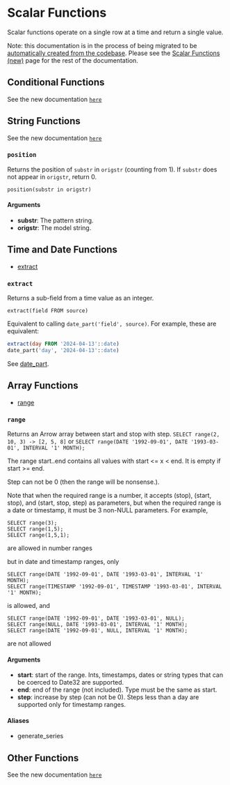<!---
  Licensed to the Apache Software Foundation (ASF) under one
  or more contributor license agreements.  See the NOTICE file
  distributed with this work for additional information
  regarding copyright ownership.  The ASF licenses this file
  to you under the Apache License, Version 2.0 (the
  "License"); you may not use this file except in compliance
  with the License.  You may obtain a copy of the License at

    http://www.apache.org/licenses/LICENSE-2.0

  Unless required by applicable law or agreed to in writing,
  software distributed under the License is distributed on an
  "AS IS" BASIS, WITHOUT WARRANTIES OR CONDITIONS OF ANY
  KIND, either express or implied.  See the License for the
  specific language governing permissions and limitations
  under the License.
-->

# Scalar Functions

Scalar functions operate on a single row at a time and return a single value.

Note: this documentation is in the process of being migrated to be [automatically created from the codebase].
Please see the [Scalar Functions (new)](scalar_functions_new.md) page for
the rest of the documentation.

[automatically created from the codebase]: https://github.com/apache/datafusion/issues/12740

## Conditional Functions

See the new documentation [`here`](https://datafusion.apache.org/user-guide/sql/scalar_functions_new.html)

## String Functions

See the new documentation [`here`](https://datafusion.apache.org/user-guide/sql/scalar_functions_new.html)

### `position`

Returns the position of `substr` in `origstr` (counting from 1). If `substr` does
not appear in `origstr`, return 0.

```
position(substr in origstr)
```

#### Arguments

- **substr**: The pattern string.
- **origstr**: The model string.

## Time and Date Functions

- [extract](#extract)

### `extract`

Returns a sub-field from a time value as an integer.

```
extract(field FROM source)
```

Equivalent to calling `date_part('field', source)`. For example, these are equivalent:

```sql
extract(day FROM '2024-04-13'::date)
date_part('day', '2024-04-13'::date)
```

See [date_part](#date_part).

## Array Functions

- [range](#range)

### `range`

Returns an Arrow array between start and stop with step. `SELECT range(2, 10, 3) -> [2, 5, 8]` or
`SELECT range(DATE '1992-09-01', DATE '1993-03-01', INTERVAL '1' MONTH);`

The range start..end contains all values with start <= x < end. It is empty if start >= end.

Step can not be 0 (then the range will be nonsense.).

Note that when the required range is a number, it accepts (stop), (start, stop), and (start, stop, step) as parameters,
but when the required range is a date or timestamp, it must be 3 non-NULL parameters.
For example,

```
SELECT range(3);
SELECT range(1,5);
SELECT range(1,5,1);
```

are allowed in number ranges

but in date and timestamp ranges, only

```
SELECT range(DATE '1992-09-01', DATE '1993-03-01', INTERVAL '1' MONTH);
SELECT range(TIMESTAMP '1992-09-01', TIMESTAMP '1993-03-01', INTERVAL '1' MONTH);
```

is allowed, and

```
SELECT range(DATE '1992-09-01', DATE '1993-03-01', NULL);
SELECT range(NULL, DATE '1993-03-01', INTERVAL '1' MONTH);
SELECT range(DATE '1992-09-01', NULL, INTERVAL '1' MONTH);
```

are not allowed

#### Arguments

- **start**: start of the range. Ints, timestamps, dates or string types that can be coerced to Date32 are supported.
- **end**: end of the range (not included). Type must be the same as start.
- **step**: increase by step (can not be 0). Steps less than a day are supported only for timestamp ranges.

#### Aliases

- generate_series

## Other Functions

See the new documentation [`here`](https://datafusion.apache.org/user-guide/sql/scalar_functions_new.html)

